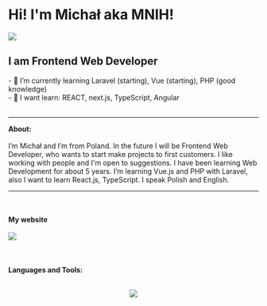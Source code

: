 <h1>Hi! I'm Michał aka MNIH!</h1>
<a href="mailto:mnih.contact@gmail.com">
<img src="https://img.shields.io/badge/Gmail-D14836?style=for-the-badge&logo=gmail&logoColor=white">
</a>
<h2>I am Frontend Web Developer</h2>
- 🌱 I’m currently learning Laravel (starting), Vue (starting), PHP (good knowledge) <br>
- 🌱 I want learn: REACT, next.js, TypeScript, Angular
<br><br>
<hr>
<b> About: </b>
<br><br>
I’m Michał and I’m from Poland. In the future I will be Frontend Web Developer, who wants to start make projects to first customers. I like working with people and I'm open to suggestions. I have been learning Web Development for about 5 years. I’m learning Vue.js and PHP with Laravel, also I want to learn React.js, TypeScript. I speak Polish and English.
<br>
<hr>
<br><br>
<b>My website</b>
<br><br>
<a href="https://michalfaber.com/">
<img src="https://img.shields.io/badge/website-000000?style=for-the-badge&logo=About.me&logoColor=white">
</a>
<br><br><br><br>
<b>Languages and Tools:</b>
<br><br>
<p align="center">
    <img src="https://skillicons.dev/icons?i=git,github,php,sass,vscode,vue,js,html,bootstrap,css,mysql,laravel,figma" />
</p>
